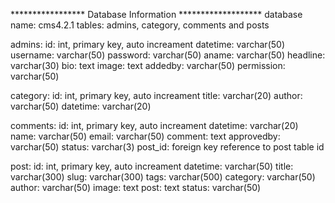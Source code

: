 ***************** Database Information *******************
database name: cms4.2.1
tables: admins, category, comments and posts

admins:
  id: int, primary key, auto increament
  datetime: varchar(50)
  username: varchar(50)
  password: varchar(50)
  aname: varchar(50)
  headline: varchar(30)
  bio: text
  image: text
  addedby: varchar(50)
  permission: varchar(50)

category:
  id: int, primary key, auto increament
  title: varchar(20)
  author: varchar(50)
  datetime: varchar(20)

comments:
  id: int, primary key, auto increament
  datetime: varchar(20)
  name: varchar(50)
  email: varchar(50)
  comment: text
  approvedby: varchar(50)
  status: varchar(3)
  post_id: foreign key reference to post table id

post:
  id: int, primary key, auto increament
  datetime: varchar(50)
  title: varchar(300)
  slug: varchar(300)
  tags: varchar(500)
  category: varchar(50)
  author: varchar(50)
  image: text
  post: text
  status: varchar(50)
